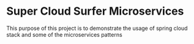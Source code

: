 # Super Cloud Surfer Microservices
This purpose of this project is to demonstrate the usage of spring cloud stack and some of the microservices patterns
